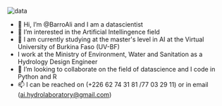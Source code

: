 ![data](https://github.com/BarroAli/BarroAli/assets/154045876/cc1c114a-b228-4ece-a674-af83318c86be)
- 👋 Hi, I’m @BarroAli and I am a datascientist
- 👀 I’m interested in the Artificial Intellingence field
- 🌱 I am currently studying at the master's level in AI at the Virtual University of Burkina Faso (UV-BF)
- I work at the Ministry of Environment, Water and Sanitation as a Hydrology Design Engineer
- 💞️ I’m looking to collaborate on the field of datascience and I code in Python and R
- 📫 I can be reached on (+226 62 74 31 81 /77 03 29 11) or in email (ai.hydrolaboratory@gmail.com)

<!---
BarroAli/BarroAli is a ✨ special ✨ repository because its `README.md` (this file) appears on your GitHub profile.
You can click the Preview link to take a look at your changes.
--->
